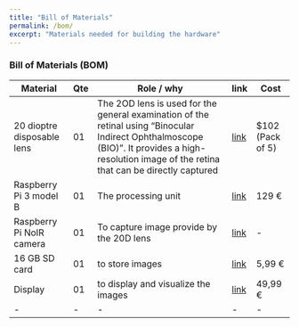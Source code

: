 ```yaml
---
title: "Bill of Materials"
permalink: /bom/
excerpt: "Materials needed for building the hardware"
---
```


### Bill of Materials (BOM)

|**Material**|**Qte**| **Role / why** | **link** | **Cost**|
|-|-|-|-|-|
|20 dioptre disposable lens|01|The 2OD lens is used for the general examination of the retinal using “Binocular Indirect Ophthalmoscope (BIO)”. It provides a high-resolution image of the retina that can be directly captured|[link](https://odocseyes.co.nz/products/20-d-disposable-lenses-pack-of-5)|$102 (Pack of 5)
|Raspberry Pi 3 model B|01|The processing unit|[link](https://www.kaufland.de/product/321724453/?kwd&source=pla&sid=44873710&gclid=CjwKCAiA9qKbBhAzEiwAS4yeDYMQf7eMDI-MsA5NXYz8t-QxbMVkXkqApIJiBAxS2Y2M2L0-Evx3iRoC8r8QAvD_BwE)|129 € |
|Raspberry Pi NoIR camera|01|To capture image provide by the 20D lens|[link]()|-|
|16 GB SD card|01|to store images|[link](https://www.amazon.de/-/en/microSDHC-microSDXC-transfer-smartphone-Nintendo/dp/B0163ZHNIC/ref=sr_1_omk_4?keywords=micro%2Bsd%2Bkarte%2B16gb&qid=1667814235&sr=8-4&th=1)|5,99 € |
|Display|01|to display and visualize the images|[link](https://www.amazon.de/Waveshare-Raspberry-Capacitive-Resolution-Consumption/dp/B08H23KB1G/ref=asc_df_B08H23KB1G/?tag=googshopde-21&linkCode=df0&hvadid=546591264620&hvpos=&hvnetw=g&hvrand=7066858679696138343&hvpone=&hvptwo=&hvqmt=&hvdev=c&hvdvcmdl=&hvlocint=&hvlocphy=9042266&hvtargid=pla-1392852501589&th=1)|49,99 €  |
|-|-|-|-|-|
